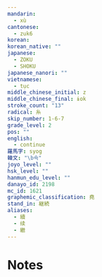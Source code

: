 ```yaml
---
mandarin:
  - xù
cantonese:
  - zuk6
korean:
korean_native: ""
japanese:
  - ZOKU
  - SHOKU
japanese_nanori: ""
vietnamese:
  - tục
middle_chinese_initial: z
middle_chinese_final: ɨok
stroke_count: "13"
radical: 糸
skip_number: 1-6-7
grade_level: 2
pos: ""
english:
  - continue
羅馬字: syog
韓文: "\b쇽"
joyo_level: ""
hsk_level: ""
hanmun_edu_level: ""
danayo_id: 2198
mc_id: 1621
graphemic_classification: 堯
stand_in: 継続
aliases:
  - 續
  - 续
  - 繼
---
```


# Notes
